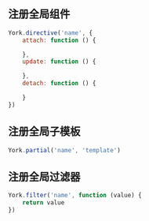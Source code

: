 ## 注册全局组件

```javascript
York.directive('name', {
    attach: function () {

    },
    update: function () {

    },
    detach: function () {

    }
})
```

## 注册全局子模板

```javascript
York.partial('name', 'template')
```

## 注册全局过滤器

```javascript
York.filter('name', function (value) {
    return value
})
```
